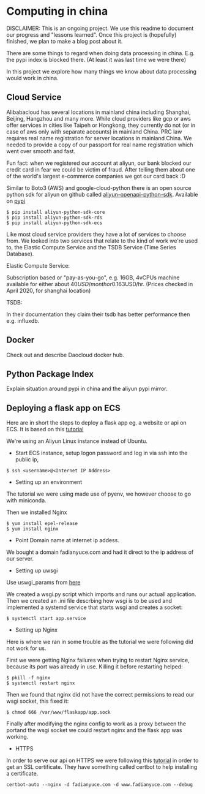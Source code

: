 Computing in china
==================

DISCLAIMER: This is an ongoing project.
We use this readme to document our progress and "lessons learned".
Once this project is (hopefully) finished, we plan to make a blog post about it.


There are some things to regard when doing data processing in china.
E.g. the pypi index is blocked there. (At least it was last time we were there)

In this project we explore how many things we know about data processing
would work in china.


Cloud Service
-------------

Alibabacloud has several locations in mainland china including Shanghai, Beijing, Hangzhou and many more.
While cloud providers like gcp or aws offer services in cities like Taipeh
or Hongkong, they currently do not (or in case of aws only with separate accounts) in mainland China.
PRC law requires real name registration for server locations in mainland China.
We needed to provide a copy of our passport for real name registration which went over smooth and fast.


Fun fact: when we registered our account at aliyun, our bank blocked our credit card in
fear we could be victim of fraud.
After telling them about one of the world's largest e-commerce companies we got our card back :D


Similar to Boto3 (AWS) and google-cloud-python there is an open source python sdk for aliyun
on github called [aliyun-openapi-python-sdk](https://github.com/aliyun/aliyun-openapi-python-sdk).
Available on [pypi](https://pypi.org/project/aliyun-python-sdk-core/)

```
$ pip install aliyun-python-sdk-core
$ pip install aliyun-python-sdk-rds
$ pip install aliyun-python-sdk-ecs
```


Like most cloud service providers they have a lot of services to choose from.
We looked into two services that relate to the kind of work we're used to, the 
Elastic Compute Service and the TSDB Service (Time Series Database).

Elastic Compute Service:

Subscription based or "pay-as-you-go", e.g. 16GB, 4vCPUs machine available for either about 40$USD/month or 0.163$USD/hr. (Prices checked in April 2020, for shanghai location)

TSDB:

In their documentation they claim their tsdb has better performance then e.g. influxdb.



Docker
------

Check out and describe Daocloud docker hub.


Python Package Index
--------------------

Explain situation around pypi in china and the aliyun pypi mirror.


Deploying a flask app on ECS
----------------------------

Here are in short the steps to deploy a flask app eg. a website or api on ECS.
It is based on this [tutorial](https://www.alibabacloud.com/blog/setting-up-a-flask-application-on-alibaba-cloud-ecs-ubuntu-16-04_594502)

We're using an Aliyun Linux instance instead of Ubuntu.


* Start ECS instance, setup logon password and log in via ssh into the public ip,

```
$ ssh <username>@<Internet IP Address>
```

* Setting up an environment

The tutorial we were using made use of pyenv, we however choose to go with miniconda.

Then we installed Nginx

```
$ yum install epel-release
$ yum install nginx
```

* Point Domain name at internet ip addess.

We bought a domain fadianyuce.com and had it direct to the ip address of our server.

* Setting up uwsgi

Use uswgi_params from [here](https://github.com/nginx/nginx/blob/master/conf/uwsgi_params?spm=a2c65.11461447.0.0.4db8498eosHfx4)

We created a wsgi.py script which imports and runs our actuall application.
Then we created an .ini file descrbing how wsgi is to be used and implemented a systemd service that starts wsgi and creates a socket:

```
$ systemctl start app.service
```

* Setting up Nginx

Here is where we ran in some trouble as the tutorial we were following did not work for us.

First we were getting Nginx failures when trying to restart Nginx service, because its port was already in use.
Killing it before restarting helped:

```
$ pkill -f nginx 
$ systemctl restart nginx
```

Then we found that nginx did not have the correct permissions to read our wsgi socket, this fixed it:

```
$ chmod 666 /var/www/flaskapp/app.sock
```

Finally after modifying the nginx config to work as a proxy between the portand the wsgi socket we could restart nginx and the flask app was working.

* HTTPS

In order to serve our api on HTTPS we were following this [tutorial](https://medium.com/@nishankjaintdk/serving-a-website-on-a-registered-domain-with-https-using-nginx-and-lets-encrypt-8d482e01a682) in order to get an SSL certificate.
They have something called certbot to help installing a certificate.

```
certbot-auto --nginx -d fadianyuce.com -d www.fadianyuce.com --debug
```

